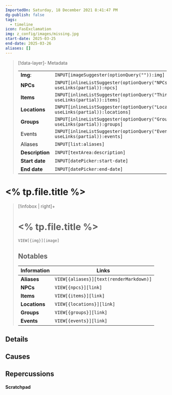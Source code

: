 ```yaml
---
ImportedOn: Saturday, 18 December 2021 8:41:47 PM
dg-publish: false
tags:
  - timeline
icon: FasExclamation
img: z_config/images/missing.jpg
start-date: 2025-03-25
end-date: 2025-03-26
aliases: []
---
```

> [!data-layer]- Metadata
>
> |                                       |                                  |
>| ----- | ----- |
>| **Img**: |`INPUT[imageSuggester(optionQuery("")):img]`|
> |**NPCs** | `INPUT[inlineListSuggester(optionQuery("NPCs"), useLinks(partial)):npcs]`|
> |**Items** | `INPUT[inlineListSuggester(optionQuery("Things"), useLinks(partial)):items]`|
> |**Locations** | `INPUT[inlineListSuggester(optionQuery("Locations"), useLinks(partial)):locations]`|
> |**Groups** | `INPUT[inlineListSuggester(optionQuery("Groups"), useLinks(partial)):groups]`|
> |Events | `INPUT[inlineListSuggester(optionQuery("Events"), useLinks(partial)):events]`|
> |Aliases|`INPUT[list:aliases]`|
> |**Description** |`INPUT[textArea:description]`|
> |**Start date**|`INPUT[datePicker:start-date]`|
> |**End date**|`INPUT[datePicker:end-date]`|
# <% tp.file.title %>
> [!infobox | right]+
> # <% tp.file.title %>
> `VIEW[{img}][image]`
> ## Notables
> |  Information | Links |
> | --- | --- |
> | **Aliases** | `VIEW[{aliases}][text(renderMarkdown)]` |
> | **NPCs** | `VIEW[{npcs}][link]` |
> | **Items** | `VIEW[{items}][link]` |
> | **Locations** | `VIEW[{locations}][link]` |
> | **Groups** | `VIEW[{groups}][link]` |
> | **Events** | `VIEW[{events}][link]` |


## Details




## Causes




## Repercussions




#### Scratchpad